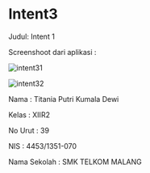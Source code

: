 # Intent3

Judul: Intent 1

Screenshoot dari aplikasi :

![intent31](https://cloud.githubusercontent.com/assets/22628088/19348499/66b914d4-9178-11e6-9524-9406cca37de0.jpg)

![intent32](https://cloud.githubusercontent.com/assets/22628088/19348512/746c18c4-9178-11e6-912f-288ed7be9f97.jpg)

Nama : Titania Putri Kumala Dewi

Kelas : XIIR2

No Urut : 39

NIS : 4453/1351-070

Nama Sekolah : SMK TELKOM MALANG
